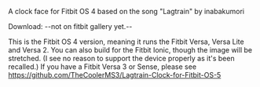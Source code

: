 A clock face for Fitbit OS 4 based on the song "Lagtrain" by inabakumori

Download: --not on fitbit gallery yet.--

This is the Fitbit OS 4 version, meaning it runs the Fitbit Versa, Versa Lite and Versa 2. You can also build for the Fitbit Ionic, though the image will be stretched. (I see no reason to support the device properly as it's been recalled.) If you have a Fitbit Versa 3 or Sense, please see https://github.com/TheCoolerMS3/Lagtrain-Clock-for-Fitbit-OS-5
